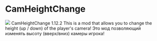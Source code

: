# CamHeightChange
[![](https://img.shields.io/static/v1?label=Download&message=Latest%20Version%20[.jar]&color=green&style=for-the-badge)](https://github.com/Pl0shka/CamHeightChange/blob/main/Compiled/CamHeightChange-1.12.2-sources.jar)
   CamHeightChange 1.12.2
This is a mod that allows you to change the height (up / down) of the player's camera!
Это мод позволяющий изменять высоту (вверх/вниз) камеры игрока!

